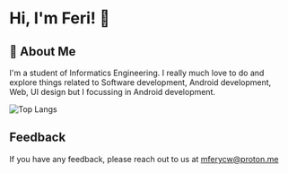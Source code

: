 # Hi, I'm Feri! 👋

## 🚀 About Me
I'm a student of Informatics Engineering. I really much love to do and explore things related to Software development, Android development, Web, UI design but I focussing in Android development.

![Top Langs](https://github-readme-stats.vercel.app/api/top-langs/?username=candzon&layout=compact)

## Feedback

If you have any feedback, please reach out to us at mferycw@proton.me











